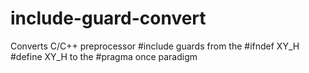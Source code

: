 include-guard-convert
=====================

Converts C/C++ preprocessor #include guards from the #ifndef XY_H #define XY_H to the #pragma once paradigm
